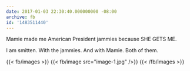 ```yaml
---
date: 2017-01-03 22:30:40.000000000 -08:00
archive: fb
id: '1483511440'
---
```


Mamie made me American President jammies because SHE GETS ME.

I am smitten. With the jammies. And with Mamie. Both of them.

{{< fb/images >}}
{{< fb/image src="image-1.jpg" />}}
{{< /fb/images >}}

